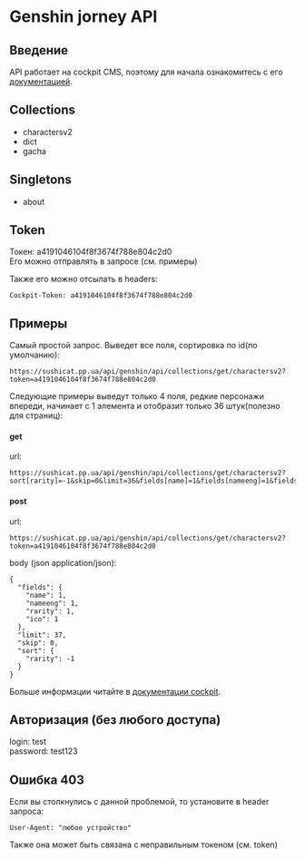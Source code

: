 # Genshin jorney API

## Введение

API работает на cockpit CMS, поэтому для начала ознакомитесь с его [документацией](https://getcockpit.com/documentation).

## Collections

+ charactersv2
+ dict
+ gacha

## Singletons

+ about

## Token

Токен: a4191046104f8f3674f788e804c2d0\
Его можно отправлять в запросе (см. примеры)

Также его можно отсылать в headers:
```
Cockpit-Token: a4191046104f8f3674f788e804c2d0
```

## Примеры

Самый простой запрос. Выведет все поля, сортировка по id(по умолчанию):

```
https://sushicat.pp.ua/api/genshin/api/collections/get/charactersv2?token=a4191046104f8f3674f788e804c2d0
```

Следующие примеры выведут только 4 поля, редкие персонажи впереди, начинает с 1 элемента и отобразит только 36 штук(полезно для страниц):

#### get

url:
```
https://sushicat.pp.ua/api/genshin/api/collections/get/charactersv2?sort[rarity]=-1&skip=0&limit=36&fields[name]=1&fields[nameeng]=1&fields[rarity]=1&fields[ico]=1&token=a4191046104f8f3674f788e804c2d0
```

#### post

url:
```
https://sushicat.pp.ua/api/genshin/api/collections/get/charactersv2?token=a4191046104f8f3674f788e804c2d0
```
body (json application/json):
```
{
  "fields": {
    "name": 1,
    "nameeng": 1,
    "rarity": 1,
    "ico": 1
  },
  "limit": 37,
  "skip": 0,
  "sort": { 
    "rarity": -1 
  }
}
```


Больше информации читайте в [документации cockpit](https://getcockpit.com/documentation).

## Авторизация (без любого доступа)

login: test\
password: test123

## Ошибка 403

Если вы столкнулись с данной проблемой, то установите в header запроса:
```
User-Agent: "любое устройство"
```

Также она может быть связана с неправильным токеном (см. token)
